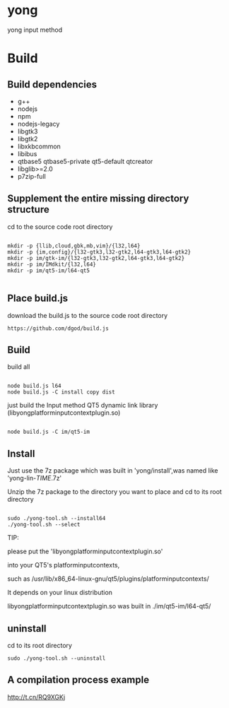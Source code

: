 # yong
yong input method
# Build

## Build dependencies

- g++
- nodejs 
- npm 
- nodejs-legacy 
- libgtk3 
- libgtk2 
- libxkbcommon
- libibus
- qtbase5 qtbase5-private qt5-default qtcreator
- libglib>=2.0
- p7zip-full 

## Supplement the entire missing directory structure

cd to the source code root directory

```

mkdir -p {llib,cloud,gbk,mb,vim}/{l32,l64} 
mkdir -p {im,config}/{l32-gtk3,l32-gtk2,l64-gtk3,l64-gtk2} 
mkdir -p im/gtk-im/{l32-gtk3,l32-gtk2,l64-gtk3,l64-gtk2} 
mkdir -p im/IMdkit/{l32,l64} 
mkdir -p im/qt5-im/l64-qt5 


```

## Place build.js


download the build.js to the source code root directory

```
https://github.com/dgod/build.js

```
## Build 

build all

```

node build.js l64  
node build.js -C install copy dist

```
just build the Input method QT5 dynamic link library (libyongplatforminputcontextplugin.so)

```

node build.js -C im/qt5-im 

```

## Install

Just use the 7z package which was built in 'yong/install',was named like 'yong-lin-*TIME*.7z'


Unzip the 7z package to the directory you want to place and cd to its root directory

```

sudo ./yong-tool.sh --install64
./yong-tool.sh --select

```

TIP:

please put the 'libyongplatforminputcontextplugin.so' 

into your QT5's platforminputcontexts,

such as /usr/lib/x86_64-linux-gnu/qt5/plugins/platforminputcontexts/

It depends on your linux distribution

libyongplatforminputcontextplugin.so was built in ./im/qt5-im/l64-qt5/


## uninstall 

cd to its root directory

```
sudo ./yong-tool.sh --uninstall

```
## A compilation process example

http://t.cn/RQ9XGKj
